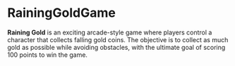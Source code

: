 # RainingGoldGame
**Raining Gold** is an exciting arcade-style game where players control a character that collects falling gold coins. The objective is to collect as much gold as possible while avoiding obstacles, with the ultimate goal of scoring 100 points to win the game.
